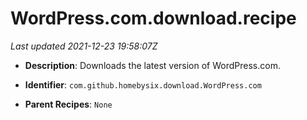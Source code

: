 # WordPress.com.download.recipe

_Last updated 2021-12-23 19:58:07Z_

- **Description**: Downloads the latest version of WordPress.com.

- **Identifier**: `com.github.homebysix.download.WordPress.com`

- **Parent Recipes**: `None`